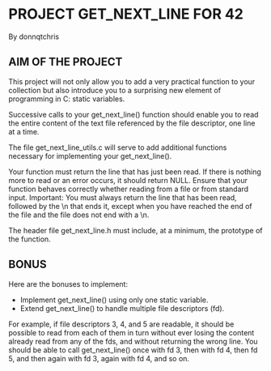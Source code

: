 # PROJECT GET_NEXT_LINE FOR 42
By donnqtchris

## AIM OF THE PROJECT
This project will not only allow you to add a very practical function to your collection but also introduce you to a surprising new element of programming in C: static variables.

Successive calls to your get_next_line() function should enable you to read the entire content of the text file referenced by the file descriptor, one line at a time.

The file get_next_line_utils.c will serve to add additional functions necessary for implementing your get_next_line().

Your function must return the line that has just been read.
If there is nothing more to read or an error occurs, it should return NULL.
Ensure that your function behaves correctly whether reading from a file or from standard input.
Important:
You must always return the line that has been read, followed by the \n that ends it, except when you have reached the end of the file and the file does not end with a \n.

The header file get_next_line.h must include, at a minimum, the prototype of the function.

## BONUS
Here are the bonuses to implement:

- Implement get_next_line() using only one static variable.
- Extend get_next_line() to handle multiple file descriptors (fd).
  
For example, if file descriptors 3, 4, and 5 are readable, it should be possible to read from each of them in turn without ever losing the content already read from any of the fds, and without returning the wrong line.
You should be able to call get_next_line() once with fd 3, then with fd 4, then fd 5, and then again with fd 3, again with fd 4, and so on.
